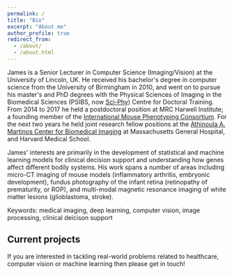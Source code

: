 ```yaml
---
permalink: /
title: "Bio"
excerpt: "About me"
author_profile: true
redirect_from: 
  - /about/
  - /about.html
---
```


James is a Senior Lecturer in Computer Science (Imaging/Vision) at the University of Lincoln, UK. He received his bachelor's degree in computer science from the University of Birmingham in 2010, and went on to pursue his master's and PhD degrees with the Physical Sciences of Imaging in the Biomedical Sciences (PSIBS, now [Sci-Phy](https://www.birmingham.ac.uk/research/activity/sci-phy/index.aspx)) Centre for Doctoral Training. From 2014 to 2017 he held a postdoctoral position at MRC Harwell Institute; a founding member of the [International Mouse Phenotyping Consortium](http://www.mousephenotype.org/). For the next two years he held joint research fellow positions at the [Athinoula A. Martinos Center for Biomedical Imaging](https://www.nmr.mgh.harvard.edu/) at Massachusetts General Hospital, and Harvard Medical School.

James' interests are primarily in the development of statistical and machine learning models for clinical decision support and understanding how genes affect different bodily systems. His work spans a number of areas including micro-CT imaging of mouse models (inflammatory arthritis, embryonic development), fundus photography of the infant retina (retinopathy of prematurity, or ROP), and multi-modal magnetic resonance imaging of white matter lesions (glioblastoma, stroke).

Keywords: medical imaging, deep learning, computer vision, image processing, clinical deicison support

Current projects
------
If you are interested in tackling real-world problems related to healthcare, computer vision or machine learning then please get in touch!
